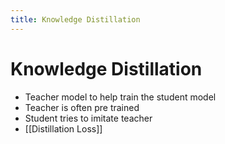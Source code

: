 ```yaml
---
title: Knowledge Distillation
---
```


# Knowledge Distillation
- Teacher model to help train the student model
- Teacher is often pre trained
- Student tries to imitate teacher
- [[Distillation Loss]]





